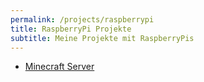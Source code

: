 ```yaml
---
permalink: /projects/raspberrypi
title: RaspberryPi Projekte
subtitle: Meine Projekte mit RaspberryPis
---
```


- [Minecraft Server](/projects/raspberrypi/minecraftserver)